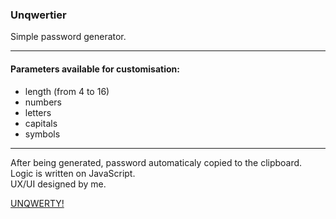 ### Unqwertier
Simple password generator. 
***
#### Parameters available for customisation: 
* length (from 4 to 16) 
* numbers
* letters
* capitals
* symbols
***
After being generated, password automaticaly copied to the clipboard.   
Logic is written on JavaScript.   
UX/UI designed by me.  

[UNQWERTY!](https://kvrdv.github.io/unqwertier/)
